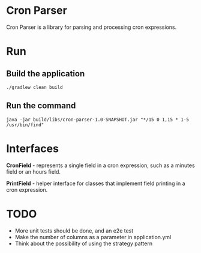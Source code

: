 # Cron Parser
Cron Parser is a library for parsing and processing cron expressions.

# Run
## Build the application
``./gradlew clean build``

## Run the command
``java -jar build/libs/cron-parser-1.0-SNAPSHOT.jar "*/15 0 1,15 * 1-5 /usr/bin/find"``

# Interfaces
**CronField** - represents a single field in a cron expression, such as a minutes field or an hours field.

**PrintField** - helper interface for classes that implement field printing in a cron expression.

# TODO
- More unit tests should be done, and an e2e test
- Make the number of columns as a parameter in application.yml
- Think about the possibility of using the strategy pattern
